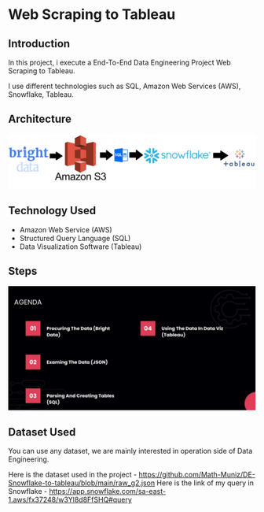 # Web Scraping to Tableau

## Introduction 
In this project, i execute a End-To-End Data Engineering Project Web Scraping to Tableau.

I use different technologies such as SQL, Amazon Web Services (AWS), Snowflake, Tableau.

## Architecture 
<img src="Architecture.jpg">

## Technology Used
- Amazon Web Service (AWS)
- Structured Query Language (SQL)
- Data Visualization Software (Tableau)

## Steps

<img src="Agenda.jpg">


## Dataset Used
You can use any dataset, we are mainly interested in operation side of Data Engineering.

Here is the dataset used in the project - https://github.com/Math-Muniz/DE-Snowflake-to-tableau/blob/main/raw_g2.json
Here is the link of my query in Snowflake - https://app.snowflake.com/sa-east-1.aws/fx37248/w3Yl8d8FfSHQ#query
